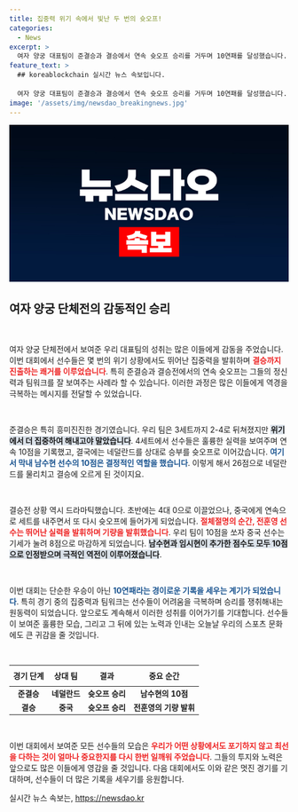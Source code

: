 ```yaml
---
title: 집중력 위기 속에서 빛난 두 번의 슛오프!
categories:
  - News
excerpt: >
  여자 양궁 대표팀이 준결승과 결승에서 연속 슛오프 승리를 거두며 10연패를 달성했습니다. 위기 속 집념이 빚어낸 명승부, 기대를 넘어선 감동의 순간을 놓치지 마세요!
feature_text: >
  ## koreablockchain 실시간 뉴스 속보입니다.

  여자 양궁 대표팀이 준결승과 결승에서 연속 슛오프 승리를 거두며 10연패를 달성했습니다. 위기 속 집념이 빚어낸 명승부, 기대를 넘어선 감동의 순간을 놓치지 마세요!
image: '/assets/img/newsdao_breakingnews.jpg'
---
```


<p><img src="/assets/img/newsdao_breakingnews.jpg" alt="koreablockchain 속보" /></p>

<h2 data-ke-size="size26">여자 양궁 단체전의 감동적인 승리</h2>

<p data-ke-size="size16">&nbsp;</p>

<p>여자 양궁 단체전에서 보여준 우리 대표팀의 성취는 많은 이들에게 감동을 주었습니다. 이번 대회에서 선수들은 몇 번의 위기 상황에서도 뛰어난 집중력을 발휘하며 <b><span style="color: #ee2323;">결승까지 진출하는 쾌거를 이루었습니다</span></b>. 특히 준결승과 결승전에서의 연속 슛오프는 그들의 정신력과 팀워크를 잘 보여주는 사례라 할 수 있습니다. 이러한 과정은 많은 이들에게 역경을 극복하는 메시지를 전달할 수 있었습니다. </p>

<p data-ke-size="size16">&nbsp;</p>

<p>준결승은 특히 흥미진진한 경기였습니다. 우리 팀은 3세트까지 2-4로 뒤쳐졌지만 <b><span style="background-color: #21538527;">위기에서 더 집중하여 해내고야 말았습니다</span></b>. 4세트에서 선수들은 훌륭한 실력을 보여주며 연속 10점을 기록했고, 결국에는 네덜란드를 상대로 승부를 슛오프로 이어갔습니다. <b><span style="color: #1a5490;">여기서 막내 남수현 선수의 10점은 결정적인 역할을 했습니다</span></b>. 이렇게 해서 26점으로 네덜란드를 물리치고 결승에 오르게 된 것이지요.</p>

<p data-ke-size="size16">&nbsp;</p>

<p>결승전 상황 역시 드라마틱했습니다. 초반에는 4대 0으로 이끌었으나, 중국에게 연속으로 세트를 내주면서 또 다시 슛오프에 들어가게 되었습니다. <b><span style="color: #ee2323;">절체절명의 순간, 전훈영 선수는 뛰어난 실력을 발휘하며 기량을 발휘했습니다</span></b>. 우리 팀이 10점을 쏘자 중국 선수는 기세가 눌려 8점으로 마감하게 되었습니다. <b><span style="background-color: #21538527;">남수현과 임시현이 추가한 점수도 모두 10점으로 인정받으며 극적인 역전이 이루어졌습니다</span></b>.</p>

<p data-ke-size="size16">&nbsp;</p>

<p>이번 대회는 단순한 우승이 아닌 <b><span style="color: #1a5490;">10연패라는 경이로운 기록을 세우는 계기가 되었습니다</span></b>. 특히 경기 중의 집중력과 팀워크는 선수들이 어려움을 극복하며 승리를 쟁취해내는 원동력이 되었습니다. 앞으로도 계속해서 이러한 성취를 이어가기를 기대합니다. 선수들이 보여준 훌륭한 모습, 그리고 그 뒤에 있는 노력과 인내는 오늘날 우리의 스포츠 문화에도 큰 귀감을 줄 것입니다.</p>

<p data-ke-size="size16">&nbsp;</p>

<table style="width: 100%;">
  <thead>
    <tr>
      <th style="text-align: center; height: 30px;"><b>경기 단계</b></th>
      <th style="text-align: center; height: 30px;"><b>상대 팀</b></th>
      <th style="text-align: center; height: 30px;"><b>결과</b></th>
      <th style="text-align: center; height: 30px;"><b>중요 순간</b></th>
    </tr>
  </thead>
  <tbody>
    <tr>
      <td style="text-align: center; height: 17px;"><b>준결승</b></td>
      <td style="text-align: center; height: 17px;"><b>네덜란드</b></td>
      <td style="text-align: center; height: 17px;"><b>슛오프 승리</b></td>
      <td style="text-align: center; height: 17px;"><b>남수현의 10점</b></td>
    </tr>
    <tr>
      <td style="text-align: center; height: 17px;"><b>결승</b></td>
      <td style="text-align: center; height: 17px;"><b>중국</b></td>
      <td style="text-align: center; height: 17px;"><b>슛오프 승리</b></td>
      <td style="text-align: center; height: 17px;"><b>전훈영의 기량 발휘</b></td>
    </tr>
  </tbody>
</table>

<p data-ke-size="size16">&nbsp;</p>

<p>이번 대회에서 보여준 모든 선수들의 모습은 <b><span style="color: #ee2323;">우리가 어떤 상황에서도 포기하지 않고 최선을 다하는 것이 얼마나 중요한지를 다시 한번 일깨워 주었습니다</span></b>. 그들의 투지와 노력은 앞으로도 많은 이들에게 영감을 줄 것입니다. 다음 대회에서도 이와 같은 멋진 경기를 기대하며, 선수들이 더 많은 기록을 세우기를 응원합니다.</p>
실시간 뉴스 속보는, <a href="https://newsdao.kr" rel="dofollow">https://newsdao.kr</a>


